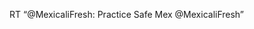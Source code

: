 <!--
id: 2712519582
link: http://kevinisom.info/post/2712519582/rt-mexicalifresh-practice-safe-mex
slug: rt-mexicalifresh-practice-safe-mex
date: Thu Jan 13 2011 01:59:40 GMT+1300 (NZDT)
raw: {"blog_name":"kevinisom","id":2712519582,"post_url":"http://kevinisom.info/post/2712519582/rt-mexicalifresh-practice-safe-mex","slug":"rt-mexicalifresh-practice-safe-mex","type":"text","date":"2011-01-12 12:59:40 GMT","timestamp":1294837180,"state":"published","format":"html","reblog_key":"SAwNIZPl","tags":[],"short_url":"http://tmblr.co/Zw68Yy2XhSEU","highlighted":[],"feed_item":"http://twitter.com/kev_nz/statuses/25036105401241600","from_feed_id":"650289","note_count":0,"title":null,"body":"<p>RT “@MexicaliFresh: Practice Safe Mex @MexicaliFresh”</p>"}
publish: 2011-01-013
tags: 
title: null
-->


RT “@MexicaliFresh: Practice Safe Mex @MexicaliFresh”


